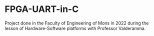 # FPGA-UART-in-C
Project done in the Faculty of Engineering of Mons in 2022 during the lesson of Hardware-Software platforms with Professor Valderamma.
